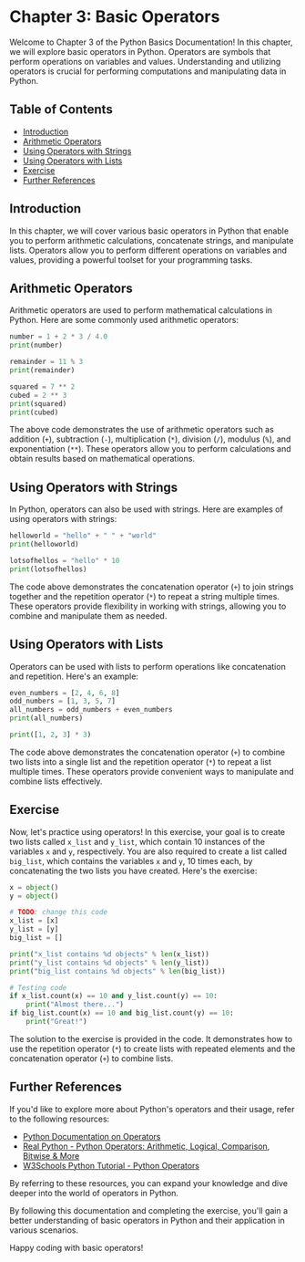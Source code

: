 # Chapter 3: Basic Operators

Welcome to Chapter 3 of the Python Basics Documentation! In this chapter, we will explore basic operators in Python. Operators are symbols that perform operations on variables and values. Understanding and utilizing operators is crucial for performing computations and manipulating data in Python.

## Table of Contents

- [Introduction](#introduction)
- [Arithmetic Operators](#arithmetic-operators)
- [Using Operators with Strings](#using-operators-with-strings)
- [Using Operators with Lists](#using-operators-with-lists)
- [Exercise](#exercise)
- [Further References](#further-references)

## Introduction <a name="introduction"></a>

In this chapter, we will cover various basic operators in Python that enable you to perform arithmetic calculations, concatenate strings, and manipulate lists. Operators allow you to perform different operations on variables and values, providing a powerful toolset for your programming tasks.

## Arithmetic Operators <a name="arithmetic-operators"></a>

Arithmetic operators are used to perform mathematical calculations in Python. Here are some commonly used arithmetic operators:

```python
number = 1 + 2 * 3 / 4.0
print(number)

remainder = 11 % 3
print(remainder)

squared = 7 ** 2
cubed = 2 ** 3
print(squared)
print(cubed)
```

The above code demonstrates the use of arithmetic operators such as addition (`+`), subtraction (`-`), multiplication (`*`), division (`/`), modulus (`%`), and exponentiation (`**`). These operators allow you to perform calculations and obtain results based on mathematical operations.

## Using Operators with Strings <a name="using-operators-with-strings"></a>

In Python, operators can also be used with strings. Here are examples of using operators with strings:

```python
helloworld = "hello" + " " + "world"
print(helloworld)

lotsofhellos = "hello" * 10
print(lotsofhellos)
```

The code above demonstrates the concatenation operator (`+`) to join strings together and the repetition operator (`*`) to repeat a string multiple times. These operators provide flexibility in working with strings, allowing you to combine and manipulate them as needed.

## Using Operators with Lists <a name="using-operators-with-lists"></a>

Operators can be used with lists to perform operations like concatenation and repetition. Here's an example:

```python
even_numbers = [2, 4, 6, 8]
odd_numbers = [1, 3, 5, 7]
all_numbers = odd_numbers + even_numbers
print(all_numbers)

print([1, 2, 3] * 3)
```

The code above demonstrates the concatenation operator (`+`) to combine two lists into a single list and the repetition operator (`*`) to repeat a list multiple times. These operators provide convenient ways to manipulate and combine lists effectively.

## Exercise <a name="exercise"></a>

Now, let's practice using operators! In this exercise, your goal is to create two lists called `x_list` and `y_list`, which contain 10 instances of the variables `x` and `y`, respectively. You are also required to create a list called `big_list`, which contains the variables `x` and `y`, 10 times each, by concatenating the two lists you have created. Here's the exercise:

```python
x = object()
y = object()

# TODO: change this code
x_list = [x]
y_list = [y]
big_list = []

print("x_list contains %d objects" % len(x_list))
print("y_list contains %d objects" % len(y_list))
print("big_list contains %d objects" % len(big_list))

# Testing code
if x_list.count(x) == 10 and y_list.count(y) == 10:
    print("Almost there...")
if big_list.count(x) == 10 and big_list.count(y) == 10:
    print("Great!")
```

The solution to the exercise is provided in the code. It demonstrates how to use the repetition operator (`*`) to create lists with repeated elements and the concatenation operator (`+`) to combine lists.

## Further References <a name="further-references"></a>

If you'd like to explore more about Python's operators and their usage, refer to the following resources:

- [Python Documentation on Operators](https://docs.python.org/3/library/operator.html)
- [Real Python - Python Operators: Arithmetic, Logical, Comparison, Bitwise & More](https://realpython.com/python-operators/)
- [W3Schools Python Tutorial - Python Operators](https://www.w3schools.com/python/python_operators.asp)

By referring to these resources, you can expand your knowledge and dive deeper into the world of operators in Python.

By following this documentation and completing the exercise, you'll gain a better understanding of basic operators in Python and their application in various scenarios.

Happy coding with basic operators!

